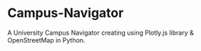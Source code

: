 # Campus-Navigator
A University Campus Navigator creating using Plotly.js library &amp; OpenStreetMap in Python.
